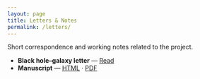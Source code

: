 ```yaml
---
layout: page
title: Letters & Notes
permalink: /letters/
---
```


Short correspondence and working notes related to the project.

- **Black hole–galaxy letter** — <a href="{{ '/letters/blackhole-galaxy-letter.html' | relative_url }}">Read</a>
- **Manuscript** — <a href="{{ '/assets/paper/manuscript.html' | relative_url }}">HTML</a> · <a href="{{ '/assets/paper/manuscript.pdf' | relative_url }}">PDF</a>
